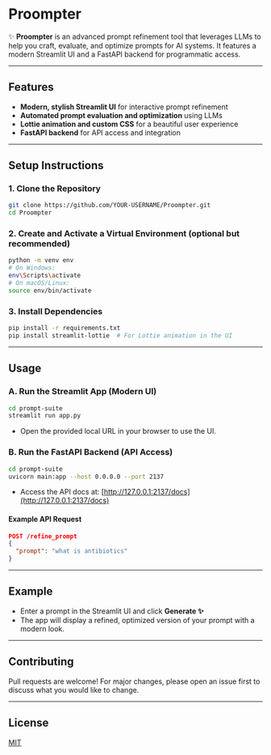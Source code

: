 # Proompter

✨ **Proompter** is an advanced prompt refinement tool that leverages LLMs to help you craft, evaluate, and optimize prompts for AI systems. It features a modern Streamlit UI and a FastAPI backend for programmatic access.

---

## Features
- **Modern, stylish Streamlit UI** for interactive prompt refinement
- **Automated prompt evaluation and optimization** using LLMs
- **Lottie animation and custom CSS** for a beautiful user experience
- **FastAPI backend** for API access and integration

---

## Setup Instructions

### 1. Clone the Repository
```bash
git clone https://github.com/YOUR-USERNAME/Proompter.git
cd Proompter
```

### 2. Create and Activate a Virtual Environment (optional but recommended)
```bash
python -m venv env
# On Windows:
env\Scripts\activate
# On macOS/Linux:
source env/bin/activate
```

### 3. Install Dependencies
```bash
pip install -r requirements.txt
pip install streamlit-lottie  # For Lottie animation in the UI
```

---

## Usage

### A. Run the Streamlit App (Modern UI)
```bash
cd prompt-suite
streamlit run app.py
```
- Open the provided local URL in your browser to use the UI.

### B. Run the FastAPI Backend (API Access)
```bash
cd prompt-suite
uvicorn main:app --host 0.0.0.0 --port 2137
```
- Access the API docs at: [http://127.0.0.1:2137/docs](http://127.0.0.1:2137/docs)

#### Example API Request
```json
POST /refine_prompt
{
  "prompt": "what is antibiotics"
}
```

---

## Example

- Enter a prompt in the Streamlit UI and click **Generate ✨**
- The app will display a refined, optimized version of your prompt with a modern look.

---

## Contributing
Pull requests are welcome! For major changes, please open an issue first to discuss what you would like to change.

---

## License
[MIT](LICENSE) 
